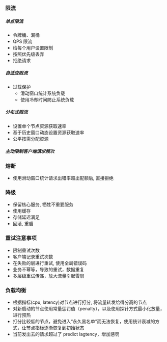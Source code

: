 ### 限流

##### 单点限流
- 令牌桶、漏桶
- QPS 限流
- 给每个用户设置限制
- 按照优先级丢弃
- 拒绝请求

##### 自适应限流
- 过载保护
    - 滑动窗口统计系统负载
    - 使用冷却时间防止系统负载

##### 分布式限流
- 设置单个节点资源获取速率
- 基于历史窗口动态设置资源获取速率
- 公平按需分配资源

##### 主动限制客户端请求频次

### 熔断
- 使用滑动窗口统计请求出错率超出配额后, 直接拒绝

### 降级
- 保留核心服务, 牺牲不重要服务
- 使用缓存
- 存储延迟满足
- 回滚, 重启


### 重试注意事项
- 限制重试次数
- 客户端记录重试次数
- 在失败的层进行重试, 使用全局错误码
- 业务不幂等，导致的重试，数据重复
- 多层级重试传递，放大流量引起雪崩


### 负载均衡

- 根据指标(cpu, latency)对节点进行打分, 将流量转发给得分高的节点
- 对新启动的节点使用常量惩罚值（penalty），以及使用探针方式最小化放量，进行预热
- 打分比较低的节点，避免进入“永久黑名单”而无法恢复，使用统计衰减的方式，让节点指标逐渐恢复到初始状态
- 当前发出去的请求超过了 predict lagtency，增加惩罚
